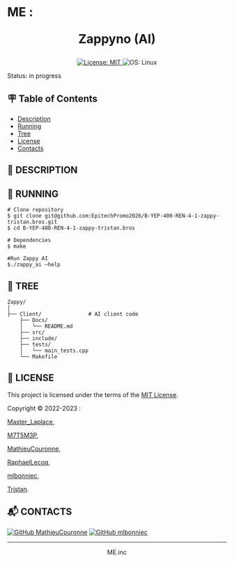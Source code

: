 # ME : <p align="center">Zappyno (AI)</p>

<p align="center">
    <a href="https://github.com/EpitechPromo2026/B-YEP-400-REN-4-1-zappy-tristan.bros/blob/main/LICENSE">
        <img src="https://img.shields.io/badge/License-MIT-brightgreen.svg?style=for-the-badge" alt="License: MIT">
    </a><a>
        <img src="https://img.shields.io/badge/OS-Linux-blue?style=for-the-badge" alt="OS: Linux">
    </a>
</p>

Status: in progress


## :placard: Table of Contents
- [Description](#description)
- [Running](#running)
- [Tree](#tree)
- [License](#license)
- [Contacts](#contacts)


<div id='description'/>

## :pencil: **DESCRIPTION**



<div id='running'/>

## :truck: **RUNNING**

```shell
# Clone repository
$ git clone git@github.com:EpitechPromo2026/B-YEP-400-REN-4-1-zappy-tristan.bros.git
$ cd B-YEP-400-REN-4-1-zappy-tristan.bros

# Dependencies
$ make

#Run Zappy AI
$./zappy_ai –help
```


<div id='tree'>

## :evergreen_tree: **TREE**

```shell
Zappy/
│
├── Client/               # AI client code
    ├── Docs/
    │   └── README.md
    ├── src/
    ├── include/
    ├── tests/
    │   └── main_tests.cpp
    └── Makefile
```

<div id='license'/>

## :scroll: **LICENSE**

This project is licensed under the terms of the [MIT License](./LICENSE).

Copyright © 2022-2023 :

[Master_Laplace](https://github.com/MasterLaplace),

[M7T5M3P](https://github.com/M7T5M3P),

[MathieuCouronne](https://github.com/MathieuCouronne),

[RaphaelLecoq](https://github.com/RaphaelLecoq),

[mlbonniec](https://github.com/mlbonniec),

[Tristan](https://github.com/Tristan).

<div id='contacts'/>

## :mailbox_with_mail: **CONTACTS**

[![GitHub MathieuCouronne](https://img.shields.io/github/followers/MathieuCouronne?label=MathieuCouronne&style=social)](https://github.com/MathieuCouronne)
[![GitHub mlbonniec](https://img.shields.io/github/followers/mlbonniec?label=mlbonniec&style=social)](https://github.com/mlbonniec)

---
<p align="center">ME.inc</p>
